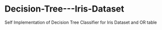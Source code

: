 # Decision-Tree---Iris-Dataset
Self Implementation of Decision Tree Classifier for Iris Dataset and OR table

